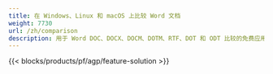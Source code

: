 ```yaml
---
title: 在 Windows、Linux 和 macOS 上比较 Word 文档 
weight: 7730
url: /zh/comparison
description: 用于 Word DOC、DOCX、DOCM、DOTM、RTF、DOT 和 ODT 比较的免费应用程序和 API
---
```


{{< blocks/products/pf/agp/feature-solution >}} 

